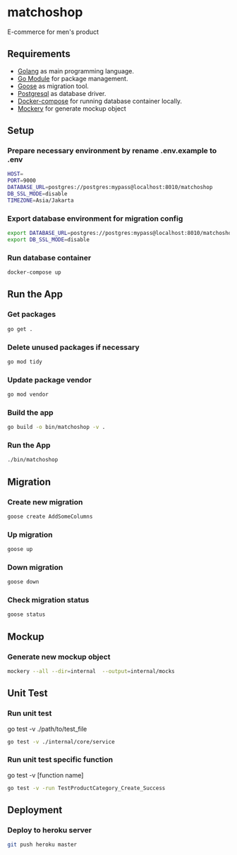 # matchoshop
E-commerce for men's product

## Requirements

- [Golang](https://golang.org/) as main programming language.
- [Go Module](https://go.dev/blog/using-go-modules) for package management.
- [Goose](https://github.com/steinbacher/goose/) as migration tool.
- [Postgresql](https://www.postgresql.org/) as database driver.
- [Docker-compose](https://docs.docker.com/compose/) for running database container locally.
- [Mockery](https://github.com/vektra/mockery/) for generate mockup object

## Setup
### Prepare necessary environment by rename .env.example to .env

```bash
HOST=
PORT=9000
DATABASE_URL=postgres://postgres:mypass@localhost:8010/matchoshop
DB_SSL_MODE=disable
TIMEZONE=Asia/Jakarta
```

### Export database environment for migration config
```bash
export DATABASE_URL=postgres://postgres:mypass@localhost:8010/matchoshop
export DB_SSL_MODE=disable
```

### Run database container

```bash
docker-compose up
```

## Run the App

### Get packages

```bash
go get .
```

### Delete unused packages if necessary

```bash
go mod tidy
```

### Update package vendor

```bash
go mod vendor
```

### Build the app

```bash
go build -o bin/matchoshop -v .
```

### Run the App

```bash
./bin/matchoshop
```

## Migration

### Create new migration
```bash
goose create AddSomeColumns
```

### Up migration
```bash
goose up
```

### Down migration
```bash
goose down
```

### Check migration status
```bash
goose status
```

## Mockup

### Generate new mockup object

```bash
mockery --all --dir=internal  --output=internal/mocks
```

## Unit Test

### Run unit test
go test -v ./path/to/test_file

```bash
go test -v ./internal/core/service
```

### Run unit test specific function
go test -v [function name]

```bash
go test -v -run TestProductCategory_Create_Success
```

## Deployment

### Deploy to heroku server

```bash
git push heroku master
```
